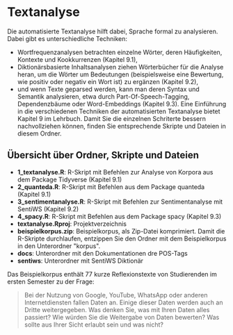 # Textanalyse

Die automatisierte Textanalyse hilft dabei, Sprache formal zu analysieren. Dabei gibt es unterschiedliche Techniken:
- Wortfrequenzanalysen betrachten einzelne Wörter, deren Häufigkeiten, Kontexte und Kookkurrenzen (Kapitel 9.1), 
- Diktionärsbasierte Inhaltsanalysen ziehen Wörterbücher für die Analyse heran, um die Wörter um Bedeutungen (beispielsweise eine Bewertung, wie positiv oder negativ ein Wort ist) zu ergänzen (Kapitel 9.2),
- und wenn Texte geparsed werden, kann man deren Syntax und Semantik analysieren, etwa durch Part-Of-Speech-Tagging, Dependenzbäume oder Word-Embeddings (Kapitel 9.3). 
Eine Einführung in die verschiedenen Techniken der automatisierten Textanalyse bietet Kapitel 9 im Lehrbuch. Damit Sie die einzelnen Schriterte bessern nachvollziehen können, finden Sie entsprechende Skripte und Dateien in diesem Ordner. 

## Übersicht über Ordner, Skripte und Dateien
- **1_textanalyse.R**: R-Skript mit Befehlen zur Analyse von Korpora aus dem Package Tidyverse (Kapitel 9.1)
- **2_quanteda.R**: R-Skript mit Befehlen aus dem Package quanteda (Kapitel 9.1)
- **3_sentimentanalyse.R**: R-Skript mit Befehlen zur Sentimentanalyse mit SentiWS (Kapitel 9.2) 
- **4_spacy.R**: R-Skript mit Befehlen aus dem Package spacy (Kapitel 9.3)
- **textanalyse.Rproj**: Projektverzeichnis
- **beispielkorpus.zip**: Beispielkorpus, als Zip-Datei komprimiert. Damit die R-Skripte durchlaufen, entzippen Sie den Ordner mit dem Beispielkorpus in den Unterordner "korpus".
- **docs**: Unterordner mit den Dokumentationen dre POS-Tags
- **sentiws**: Unterordner mit SentiWS Diktionär


Das Beispielkorpus enthält 77 kurze Reflexionstexte von Studierenden im ersten Semester zu der Frage:
> Bei der Nutzung von Google, YouTube, WhatsApp oder anderen Internetdiensten fallen Daten an. Einige dieser Daten werden auch an Dritte weitergegeben. Was denken Sie, was mit Ihren Daten alles passiert? Wie würden Sie die Weitergabe von Daten bewerten? Was sollte aus Ihrer Sicht erlaubt sein und was nicht?
